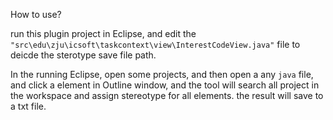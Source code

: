 How to use?

run this plugin project in Eclipse, and edit the `"src\edu\zju\icsoft\taskcontext\view\InterestCodeView.java"` file to deicde the sterotype save file path.

In the running Eclipse, open some projects, and then  open a any  `java` file, and click a element in Outline window, and the tool will search all project in the workspace and assign stereotype for all elements. the result will save to a txt file.
